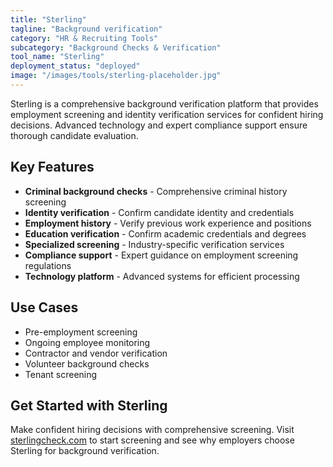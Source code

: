 ```yaml
---
title: "Sterling"
tagline: "Background verification"
category: "HR & Recruiting Tools"
subcategory: "Background Checks & Verification"
tool_name: "Sterling"
deployment_status: "deployed"
image: "/images/tools/sterling-placeholder.jpg"
---
```

Sterling is a comprehensive background verification platform that provides employment screening and identity verification services for confident hiring decisions. Advanced technology and expert compliance support ensure thorough candidate evaluation.

## Key Features

- **Criminal background checks** - Comprehensive criminal history screening
- **Identity verification** - Confirm candidate identity and credentials
- **Employment history** - Verify previous work experience and positions
- **Education verification** - Confirm academic credentials and degrees
- **Specialized screening** - Industry-specific verification services
- **Compliance support** - Expert guidance on employment screening regulations
- **Technology platform** - Advanced systems for efficient processing

## Use Cases

- Pre-employment screening
- Ongoing employee monitoring
- Contractor and vendor verification
- Volunteer background checks
- Tenant screening

## Get Started with Sterling

Make confident hiring decisions with comprehensive screening. Visit [sterlingcheck.com](https://www.sterlingcheck.com) to start screening and see why employers choose Sterling for background verification.

